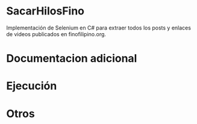 # SacarHilosFino
Implementación de Selenium en C# para extraer todos los posts y enlaces de videos publicados en finofilipino.org.

# Documentacion adicional

# Ejecución

# Otros
